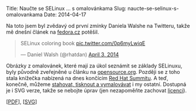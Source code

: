 Title: Naučte se SELinux ... s omalovánkama
Slug: naucte-se-selinux-s-omalovankama
Date: 2014-04-17

Na toto jsem byl zvědavý od první zmínky Daniela Walshe na Twitteru, takže mě dnešní článek na [fedora.cz](http://fedora.cz/jak-se-naucit-selinux-s-omalovankami/) potěšil.

<blockquote class="twitter-tweet" lang="en"><p>SELinux coloring book <a href="http://t.co/0p6myLwiqE">pic.twitter.com/0p6myLwiqE</a></p>&mdash; Daniel Walsh (@rhatdan) <a href="https://twitter.com/rhatdan/statuses/451845033063632898">April 3, 2014</a></blockquote>
<script async src="//platform.twitter.com/widgets.js" charset="utf-8"></script>

Obrázky z omalovánek, které mají za úkol seznámit se základy SELinuxu, byly původně zveřejněné u článku na [opensource.org](http://opensource.com/business/13/11/selinux-policy-guide). Později se z toho stala knížečka nabízená na dnes končícím [Red Hat Summitu](https://www.redhat.com/summit/). A teď, konečně, můžeme [stahovat, tisknout a vymalovávat](http://blog.linuxgrrl.com/2014/04/16/the-selinux-coloring-book/) i my ostatní. Dostupná je i SVG verze, takže se nebojte úprav (jen nezapoměňte zachovat [licenci](http://creativecommons.org/licenses/by-sa/4.0/deed.cs)).

[[PDF](http://people.redhat.com/duffy/selinux/selinux-coloring-book_A4-Stapled.pdf)], [[SVG](http://people.redhat.com/duffy/selinux/selinux-coloring-book_source.svg)]

